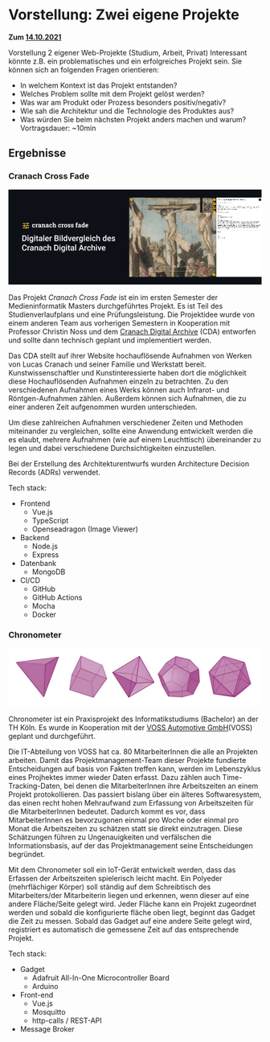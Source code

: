 # Vorstellung: Zwei eigene Projekte

**Zum [14.10.2021](2021-2021-10-14.md)**

Vorstellung 2 eigener Web-Projekte (Studium, Arbeit, Privat)
Interessant könnte z.B. ein problematisches und ein erfolgreiches Projekt sein.
Sie können sich an folgenden Fragen orientieren:
- In welchem Kontext ist das Projekt entstanden?
- Welches Problem sollte mit dem Projekt gelöst werden?
- Was war am Produkt oder Prozess besonders positiv/negativ?
- Wie sah die Architektur und die Technologie des Produktes aus?
- Was würden Sie beim nächsten Projekt anders machen und warum?
Vortragsdauer: ~10min

## Ergebnisse

### Cranach Cross Fade

![multiple polyeder](images/cda.png)

Das Projekt *Cranach Cross Fade*  ist ein im ersten Semester der Medieninformatik Masters durchgeführtes Projekt. Es ist Teil des Studienverlaufplans und eine Prüfungsleistung. Die Projektidee wurde von einem anderen Team aus vorherigen Semestern in Kooperation mit Professor Christin Noss und dem [Cranach Digital Archive](https://lucascranach.org/) (CDA) entworfen und sollte dann technisch geplant und implementiert werden. 

Das CDA stellt auf ihrer Website hochauflösende Aufnahmen von Werken von Lucas Cranach und seiner Familie und Werkstatt bereit. Kunstwissenschaftler und Kunstinteressierte haben dort die möglichkeit diese Hochauflösenden Aufnahmen einzeln zu betrachten. Zu den verschiedenen Aufnahmen eines Werks können auch Infrarot- und Röntgen-Aufnahmen zählen. Außerdem können sich Aufnahmen, die zu einer anderen Zeit aufgenommen wurden unterschieden. 

Um diese zahlreichen Aufnahmen verschiedener Zeiten und Methoden miteinander zu vergleichen, sollte eine Anwendung entwickelt werden die es elaubt, mehrere Aufnahmen (wie auf einem Leuchttisch) übereinander zu legen und dabei verschiedene Durchsichtigkeiten einzustellen.

Bei der Erstellung des Architekturentwurfs wurden Architecture Decision Records (ADRs) verwendet. 

Tech stack:
- Frontend
  - Vue.js
  - TypeScript
  - Openseadragon (Image Viewer)
- Backend
  - Node.js
  - Express
- Datenbank
  - MongoDB
- CI/CD
  - GitHub
  - GitHub Actions
  - Mocha
  - Docker
### Chronometer

![multiple polyeder](images/chronometer.png)

Chronometer ist ein Praxisprojekt des Informatikstudiums (Bachelor) an der TH Köln. Es wurde in Kooperation mit der [VOSS Automotive GmbH](https://www.voss-automotive.net/index.html)(VOSS) geplant und durchgeführt.

Die IT-Abteilung von VOSS hat ca. 80 MitarbeiterInnen die alle an Projekten arbeiten. Damit das Projektmanagement-Team dieser Projekte fundierte Entscheidungen auf basis von Fakten treffen kann, werden im Lebenszyklus eines Projhektes immer wieder Daten erfasst. Dazu zählen auch Time-Tracking-Daten, bei denen die MitarbeiterInnen ihre Arbeitszeiten an einem Projekt protokollieren. Das passiert bislang über ein älteres Softwaresystem, das einen recht hohen Mehraufwand zum Erfassung von Arbeitszeiten für die MitarbeiterInnen bedeutet. Dadurch kommt es vor, dass MitarbeiterInnen es bevorzugonen einmal pro Woche oder einmal pro Monat die Arbeitszeiten zu schätzen statt sie direkt einzutragen. Diese Schätzungen führen zu Ungenauigkeiten und verfälschen die Informationsbasis, auf der das Projektmanagement seine Entscheidungen begründet. 

Mit dem Chronometer soll ein IoT-Gerät entwickelt werden, dass das Erfassen der Arbeitszeiten spielerisch leicht macht. Ein Polyeder (mehrflächiger Körper) soll ständig auf dem Schreibtisch des Mitarbeiters/der Mitarbeiterin liegen und erkennen, wenn dieser auf eine andere Fläche/Seite gelegt wird. Jeder Fläche kann ein Projekt zugeordnet werden und sobald die konfigurierte fläche oben liegt, beginnt das Gadget die Zeit zu messen. Sobald das Gadget auf eine andere Seite gelegt wird, registriert es automatisch die gemessene Zeit auf das entsprechende Projekt. 

Tech stack:
- Gadget
  - Adafruit All-In-One Microcontroller Board
  - Arduino
- Front-end
  - Vue.js
  - Mosquitto
  - http-calls / REST-API
- Message Broker